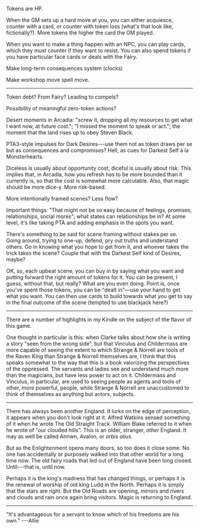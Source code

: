 Tokens are HP.

When the GM sets up a hard move at you, you can either acquiesce, counter with
a card, or counter with token loss (what's that look like, fictionally?). More
tokens the higher the card the GM played.

When you want to make a thing happen with an NPC, you can play cards, which
they must counter if they want to resist. You can also spend tokens if you have
particular face cards or deals with the Fairy.

Make long-term consequences system (clocks)

Make workshop move spell move.

---

Token debt? From Fairy? Leading to compels?

Possibility of meaningful zero-token actions?

Desert moments in Arcadia: "screw it, dropping all my resources to get what I
want now, at future cost."; "I missed the moment to speak or act."; the moment
that the land rises up to obey Steven Black.

PTA3-style impulses for Dark Desires---use them not as token draws per se but
as consequences and compromises? Hell, as cues for Darkest Self à la
Monsterhearts.

Diceless is usually about opportunity cost, diceful is usually about risk. This
implies that, in Arcadia, how you refresh has to be more bounded than it
currently is, so that the cost is somewhat more calculable. Also, that magic
should be more dice-y. More risk-based.

More intentionally framed scenes? Less flow?

Important things: "That might not be so easy because of feelings, promises,
relationships, social mores"; what states can relationships be in? At some
level, it's like taking PTA and adding emphasis in the spots you want.

There's something to be said for scene framing without stakes per se. Going
around, trying to one-up, defend, pry out truths and understand others. Go in
knowing what you hope to get from it, and whoever takes the trick takes the
scene? Couple that with the Darkest Self kind of Desires, maybe?

OK, so, each upbeat scene, you can buy in by saying what you want and putting
forward the right amount of tokens for it. You can be present, I guess, without
that, but really? What are you even doing. Point is, once you've spent those
tokens, you can be "dealt in"—use your hand to get what you want. You can then
use cards to build towards what you get to say in the final outcome of the
scene (tempted to use blackjack here?)

---

There are a number of highlights in my Kindle on the subject of the flavor of
this game.

One thought in particular is this: when Clarke talks about how she is writing a
story "seen from the wrong side", but that Vinculus and Childermass are more
capable of seeing the extent to which Strange & Norrell are tools of the Raven
King than Strange & Norrell themselves are, I think that this speaks somewhat
to the way that this is a book valorizing the perspectives of the oppressed.
The servants and ladies see and understand much more than the magicians, but
have less power to act on it. Childermass and Vinculus, in particular, are used
to seeing people as agents and tools of other, more powerful, people, while
Strange & Norrell are unaccustomed to think of themselves as anything but
actors, subjects.

---

There has always been another England. It lurks on the edge of perception, it
appears when you don't look right at it. Alfred Watkins sensed something of it
when he wrote The Old Straight Track. William Blake referred to it when he
wrote of "our clouded hills". This is an older, stranger, _other_ England. It
may as well be called Annwn, Avalon, or _orbis alius_.

But as the Enlightenment opens many doors, so too does it close some. No one
has accidentally or purposely walked into that other world for a long time now.
The old fairy roads that led out of England have been long closed. Until---that
is, until now.

Perhaps it is the king's madness that has changed things, or perhaps it is the
renewal of worship of old king Ludd in the North. Perhaps it is simply that the
stars are right. But the Old Roads are opening, mirrors and rivers and clouds
and rain once again bring visitors. Magic is returning to England.

---

"It's advantageous for a servant to know which of his freedoms are his own."
---Allie
